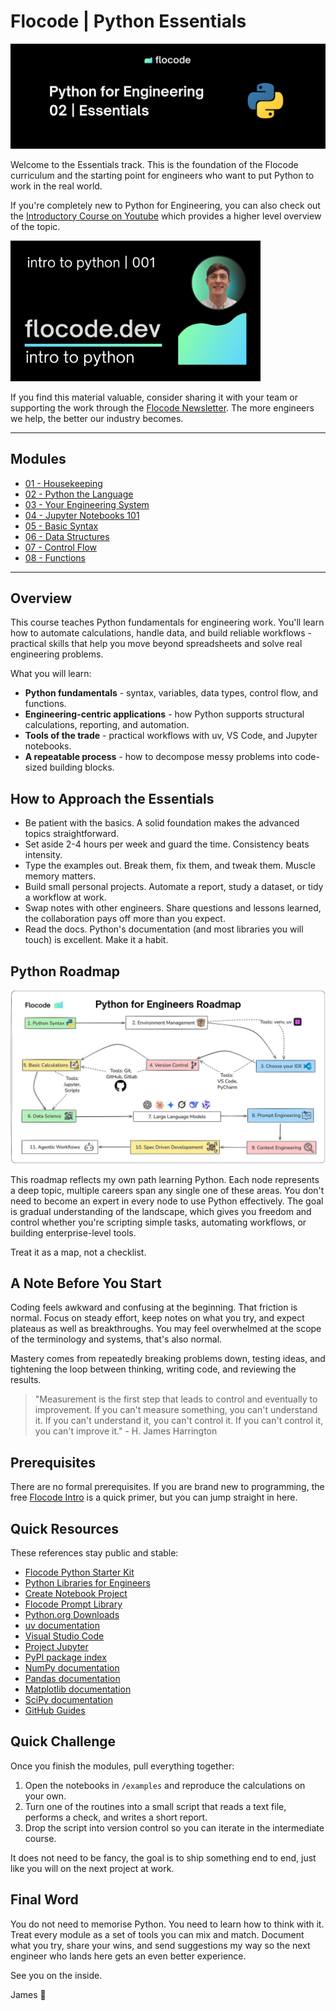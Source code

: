 # Flocode | Python Essentials

![Python Essentials banner](assets/Essentials-course-banner.png)

Welcome to the Essentials track. This is the foundation of the Flocode curriculum and the starting point for engineers who want to put Python to work in the real world.

If you're completely new to Python for Engineering, you can also check out the [Introductory Course on Youtube](https://www.youtube.com/watch?v=VzvxLa2XMHo&list=PLjbxCdRUFyavq7ZhqqA5IsVD7uf5-szoU) which provides a higher level overview of the topic.

<a href="https://www.youtube.com/watch?v=VzvxLa2XMHo&list=PLjbxCdRUFyavq7ZhqqA5IsVD7uf5-szoU">
  <img src="assets/001_intro.png" alt="Intro to Python Course" width="400">
</a>



If you find this material valuable, consider sharing it with your team or supporting the work through the [Flocode Newsletter](https://flocode.dev/newsletter). The more engineers we help, the better our industry becomes.

---

## Modules

- [01 - Housekeeping](01-housekeeping.md)
- [02 - Python the Language](02-python-the-language.md)
- [03 - Your Engineering System](03-your-engineering-system.md)
- [04 - Jupyter Notebooks 101](04-jupyter-notebooks-101.md)
- [05 - Basic Syntax](05-basic-syntax.md)
- [06 - Data Structures](06-data-structures.md)
- [07 - Control Flow](07-control-flow.md)
- [08 - Functions](08-functions.md)

---

## Overview

This course teaches Python fundamentals for engineering work. You'll learn how to automate calculations, handle data, and build reliable workflows - practical skills that help you move beyond spreadsheets and solve real engineering problems.

What you will learn:

- **Python fundamentals** - syntax, variables, data types, control flow, and functions.
- **Engineering-centric applications** - how Python supports structural calculations, reporting, and automation.
- **Tools of the trade** - practical workflows with uv, VS Code, and Jupyter notebooks.
- **A repeatable process** - how to decompose messy problems into code-sized building blocks.

## How to Approach the Essentials

- Be patient with the basics. A solid foundation makes the advanced topics straightforward.
- Set aside 2-4 hours per week and guard the time. Consistency beats intensity.
- Type the examples out. Break them, fix them, and tweak them. Muscle memory matters.
- Build small personal projects. Automate a report, study a dataset, or tidy a workflow at work.
- Swap notes with other engineers. Share questions and lessons learned, the collaboration pays off more than you expect.
- Read the docs. Python's documentation (and most libraries you will touch) is excellent. Make it a habit.

## Python Roadmap

![Flocode Python Roadmap](assets/flocode-roadmap.jpeg)

This roadmap reflects my own path learning Python. Each node represents a deep topic, multiple careers span any single one of these areas. You don't need to become an expert in every node to use Python effectively. The goal is gradual understanding of the landscape, which gives you freedom and control whether you're scripting simple tasks, automating workflows, or building enterprise-level tools.

Treat it as a map, not a checklist.

## A Note Before You Start

Coding feels awkward and confusing at the beginning. That friction is normal. Focus on steady effort, keep notes on what you try, and expect plateaus as well as breakthroughs. You may feel overwhelmed at the scope of the terminology and systems, that's also normal. 

Mastery comes from repeatedly breaking problems down, testing ideas, and tightening the loop between thinking, writing code, and reviewing the results.

> "Measurement is the first step that leads to control and eventually to improvement. If you can't measure something, you can't understand it. If you can't understand it, you can't control it. If you can't control it, you can't improve it." - H. James Harrington

## Prerequisites

There are no formal prerequisites. If you are brand new to programming, the free [Flocode Intro](https://flocode.dev/intro) is a quick primer, but you can jump straight in here.

## Quick Resources

These references stay public and stable:

- [Flocode Python Starter Kit](https://github.com/joreilly86/Python-Starter-Kit)
- [Python Libraries for Engineers](https://github.com/joreilly86/Python-Libraries-for-Engineers)
- [Create Notebook Project](https://github.com/joreilly86/create_notebook_project)
- [Flocode Prompt Library](https://github.com/joreilly86/Flocode-Prompt-Library)
- [Python.org Downloads](https://www.python.org/downloads/)
- [uv documentation](https://docs.astral.sh/uv/)
- [Visual Studio Code](https://code.visualstudio.com/)
- [Project Jupyter](https://jupyter.org/install)
- [PyPI package index](https://pypi.org/)
- [NumPy documentation](https://numpy.org/doc/stable/)
- [Pandas documentation](https://pandas.pydata.org/pandas-docs/stable/)
- [Matplotlib documentation](https://matplotlib.org/stable/)
- [SciPy documentation](https://docs.scipy.org/doc/scipy/)
- [GitHub Guides](https://docs.github.com/en/get-started/quickstart)


## Quick Challenge

Once you finish the modules, pull everything together:

1. Open the notebooks in `/examples` and reproduce the calculations on your own.
2. Turn one of the routines into a small script that reads a text file, performs a check, and writes a short report.
3. Drop the script into version control so you can iterate in the intermediate course.

It does not need to be fancy, the goal is to ship something end to end, just like you will on the next project at work.

## Final Word

You do not need to memorise Python. You need to learn how to think with it. Treat every module as a set of tools you can mix and match. Document what you try, share your wins, and send suggestions my way so the next engineer who lands here gets an even better experience.

See you on the inside.

James 🌊

